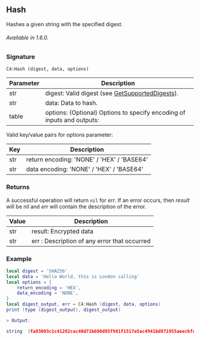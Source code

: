 ## Hash

Hashes a given string with the specified digest.

###### Available in 1.6.0.


### Signature

`C4:Hash (digest, data, options)`


| Parameter | Description | 
| --- | --- |
| str | digest: Valid digest (see [GetSupportedDigests][1]). |
| str | data: Data to hash. |
| table | options: (Optional) Options to specify encoding of inputs and outputs: |

Valid key/value pairs for options parameter:

| Key | Description |
| --- | --- |
| str | return encoding: 'NONE' / 'HEX' / 'BASE64' |
| str | data encoding:  'NONE' / 'HEX' / 'BASE64' |


### Returns

A successful operation will return `nil` for *err*.  If an error occurs, then *result* will be nil and *err* will contain the description of the error.

|Value | Description |
| --- | --- |
| str | result: Encrypted data |
| str | err : Description of any error that occurred |


### Example

```lua
local digest = 'SHA256'
local data = 'Hello World, this is London calling'
local options = {
	return_encoding = 'HEX',
	data_encoding = 'NONE',
}
local digest_output, err = C4:Hash (digest, data, options)
print (type (digest_output), digest_output)

> Output:

string	3fa83003c1c41282cac40d71b680d85f981f1517e5ac4941bd871955aeecbfec
```

[1]:	#getsupporteddigests